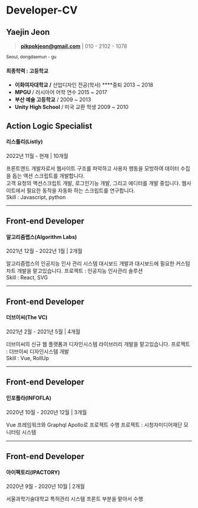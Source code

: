 # Developer-CV
## Yaejin Jeon
>**pikpokjeon@gmail.com** | 010 - 2102 - 1078 

<small> Seoul, dongdaemun - gu </small>
#### 최종학력 : 고등학교
- **이화여자대학교 /**   산업디자인 전공(학사)  ****중퇴  2013 ~ 2018
- **MPGU** /   러시아어 어학 연수 2015 ~ 2017
- **부산 예술 고등학교** /  2009 ~ 2013
- **Unity High School** /   미국 교환 학생  2009 ~ 2010


## Action Logic Specialist
#### 리스틀리(Listly)
2022년 11월 - 현재 | 10개월

프론트엔드 개발자로서 웹사이트 구조를 파악하고 사용자 행동을 모방하여 데이터 수집을 돕는 액션 스크립트를 개발합니다. <br />
고객 요청의 액션스크립트 개발, 로그인기능 개발, 그리고 에디터를 개발 중입니다.
웹사이트에서 필요한 동작을 자동화 하는 스크립트를 연구합니다. <br />
Skill : Javascript, python

---

## Front-end Developer
#### 알고리즘랩스(Algorithm Labs)
2021년 12월 - 2022년 1월 | 2개월

알고리즘랩스의 인공지능 인사 관리 시스템 대시보드 개발과 대시보드에 필요한 커스텀 차트 개발을 맡고있습니다.
프로젝트 : 인공지능 인사관리 솔루션 <br />
Skill : React, SVG

---

## Front-end Developer
#### 더브이씨(The VC)
2021년 2월 - 2021년 5월 | 4개월

더브이씨의 신규 웹 플랫폼과 디자인시스템 라이브러리 개발을 맡고있습니다.
프로젝트 : 더브이씨 디자인시스템 개발 <br />
Skill : Vue, RollUp 

---

## Front-end Developer
#### 인포플라(INFOFLA)
2020년 10월 - 2020년 12월 | 3개월

Vue 프레임워크와 Graphql Apollo로 프로젝트 수행
프로젝트 : 시청자미디어재단 모니터링 시스템

---

## Front-end Developer
#### 아이팩토리(IPACTORY)
2020년 9월 - 2020년 10월 | 2개월

서울과학기술대학교 특허관리 시스템 프론트 부분을 맡아서 수행
